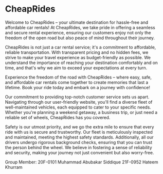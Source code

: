 # CheapRides
Welcome to CheapRides – your ultimate destination for hassle-free and affordable car rentals! At CheapRides, we take pride in offering a seamless and secure rental experience, ensuring our customers enjoy not only the freedom of the open road but also peace of mind throughout their journey.

CheapRides is not just a car rental service; it's a commitment to affordable, reliable transportation. With transparent pricing and no hidden fees, we strive to make your travel experience as budget-friendly as possible. We understand the importance of reaching your destination comfortably and on time, and that's why we aim to exceed your expectations at every turn.

Experience the freedom of the road with CheapRides – where easy, safe, and affordable car rentals come together to create memories that last a lifetime. Book your ride today and embark on a journey with confidence!

Our commitment to providing top-notch customer service sets us apart. Navigating through our user-friendly website, you'll find a diverse fleet of well-maintained vehicles, each equipped to cater to your specific needs. Whether you're planning a weekend getaway, a business trip, or just need a reliable set of wheels, CheapRides has you covered.

Safety is our utmost priority, and we go the extra mile to ensure that every ride with us is secure and trustworthy. Our fleet is meticulously inspected and maintained, meeting the highest safety standards. Additionally, all our drivers undergo rigorous background checks, ensuring that you can trust the person behind the wheel. We believe in fostering a sense of reliability and security, making your journey not just convenient but also worry-free.

Group Member:
20F-0101 Muhammad Abubakar Siddique 
21F-0952 Hateem Khurram 
